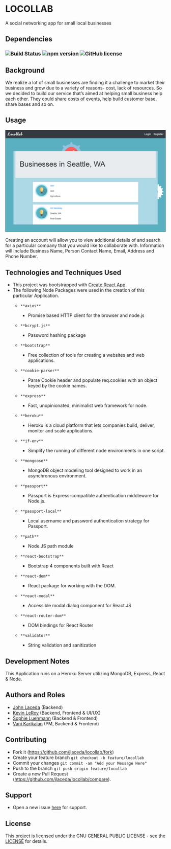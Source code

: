 # LOCOLLAB
A social networking app for small local businesses

## Dependencies
### [![Build Status](https://travis-ci.org/jlaceda/locollab.svg?branch=master)](https://travis-ci.org/jlaceda/locollab) [![npm version](https://img.shields.io/npm/v/react.svg?style=flat)](https://www.npmjs.com/package/react) [![GitHub license](https://img.shields.io/badge/License-GPLv3-orange.svg)](https://github.com/jlaceda/locollab/blob/master/LICENSE)

## Background
We realize a lot of small businesses are finding it a challenge to market their business and grow due to a variety of reasons- cost, lack of resources. So we decided to build our service that’s aimed at helping small business help each other. They could share costs of events, help build customer base, share bases and so on.

## Usage
![Screenshot](client/public/readmeExample.png)

Creating an account will allow you to view additional details of and search for a particular company that you would like to collaborate with. Information will include Business Name, Person Contact Name, Email, Address and Phone Number.

## Technologies and Techniques Used
* This project was bootstrapped with [Create React App](https://github.com/facebook/create-react-app).
* The following Node Packages were used in the creation of this particular Application.
    *     **axios**
        - Promise based HTTP client for the browser and node.js
    *     **bcrypt.js**
        - Password hashing package
    *     **bootstrap**
        - Free collection of tools for creating a websites and web applications.
    *     **cookie-parser**
        - Parse Cookie header and populate req.cookies with an object keyed by the cookie names.
    *     **express**
        - Fast, unopinionated, minimalist web framework for node.
    *     **heroku**
        - Heroku is a cloud platform that lets companies build, deliver, monitor and scale applications.
    *     **if-env**
        - Simplify the running of different node environments in one script.
    *     **mongoose**
        - MongoDB object modeling tool designed to work in an asynchronous environment.
    *     **passport**
        - Passport is Express-compatible authentication middleware for Node.js.
    *     **passport-local**
        - Local username and password authentication strategy for Passport.
    *     **path**
        - Node.JS path module
    *     **react-bootstrap**
        - Bootstrap 4 components built with React
    *     **react-dom**
        - React package for working with the DOM.
    *     **react-modal**
        - Accessible modal dialog component for React.JS
    *     **react-router-dom**
        - DOM bindings for React Router
    *     **validator**
        -   String validation and sanitization

## Development Notes
This Application runs on a Heroku Server utilizing MongoDB, Express, React & Node.

## Authors and Roles
- [John Laceda](https://github.com/jlaceda) (Backend)
- [Kevin LeRoy](https://github.com/jobu206) (Backend, Frontend & UI/UX)
- [Sophie Luehmann](https://github.com/sophieluehmann) (Backend & Frontend)
- [Vani Karikalan](https://github.com/vanikari) (PM, Backend & Frontend)

## Contributing
* Fork it (https://github.com/jlaceda/locollab/fork)
* Create your feature branch `git checkout -b feature/locollab`
* Commit your changes `git commit -am "Add your Message Here"`
* Push to the branch `git push origin feature/locollab`
* Create a new Pull Request (https://github.com/jlaceda/locollab/compare).

## Support
* Open a new issue [here](https://github.com/jlaceda/locollab/issues/new) for support.

## License
This project is licensed under the GNU GENERAL PUBLIC LICENSE - see the [LICENSE](LICENSE) for details.